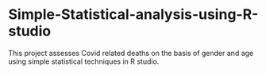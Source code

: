 # Simple-Statistical-analysis-using-R-studio
This project assesses Covid related deaths on the basis of gender and age using simple statistical techniques in R studio. 
